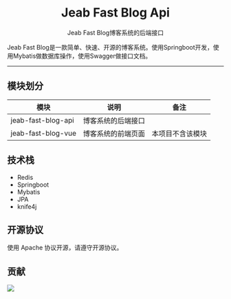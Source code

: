 <h1 align="center">Jeab Fast Blog Api</h1>

<p align="center">Jeab Fast Blog博客系统的后端接口</p>

Jeab Fast Blog是一款简单、快速、开源的博客系统。使用Springboot开发，使用Mybatis做数据库操作，使用Swagger做接口文档。

-------------------------------
## 模块划分

|模块 | 说明        | 备注 |
|---|-----------|--|
|jeab-fast-blog-api| 博客系统的后端接口 |  |
|jeab-fast-blog-vue| 博客系统的前端页面 |本项目不含该模块|

## 技术栈
* Redis
* Springboot
* Mybatis
* JPA
* knife4j

## 开源协议
使用 Apache 协议开源，请遵守开源协议。

## 贡献
<a href="https://github.com/jeab-fast-blog/jeab-fast-blog-api/graphs/contributors"><img src="https://opencollective.com/jeab-fast-blog/contributors.svg?width=890&button=false" /></a>
